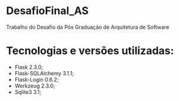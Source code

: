 # DesafioFinal_AS

Trabalho do Desafio da Pós Graduação de Arquitetura de Software

# Tecnologias e versões utilizadas:
- Flask 2.3.0;
- Flask-SQLAlchemy 3.1.1;
- Flask-Login 0.6.2;
- Werkzeug 2.3.0;
- Sqlite3 3.1;